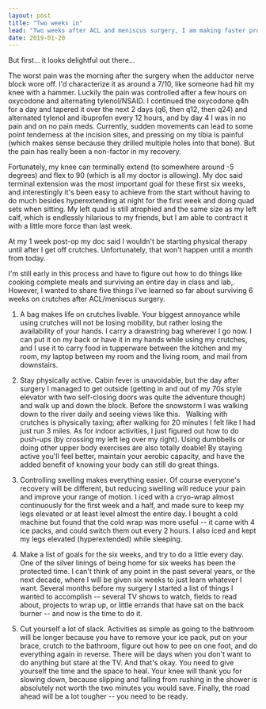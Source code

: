 ```yaml
---
layout: post
title: "Two weeks in"
lead: "Two weeks after ACL and meniscus surgery, I am making faster progress than I thought."
date: 2019-01-20
---
```


But first... it looks delightful out there...



The worst pain was the morning after the surgery when the adductor nerve block wore off. I'd characterize it as around a 7/10, like someone had hit my knee with a hammer. Luckily the pain was controlled after a few hours on oxycodone and alternating tylenol/NSAID. I continued the oxycodone q4h for a day and tapered it over the next 2 days (q6, then q12, then q24) and alternated tylenol and ibuprofen every 12 hours, and by day 4 I was in no pain and on no pain meds. Currently, sudden movements can lead to some point tenderness at the incision sites, and pressing on my tibia is painful (which makes sense because they drilled multiple holes into that bone). But the pain has really been a non-factor in my recovery.

Fortunately, my knee can terminally extend (to somewhere around -5 degrees) and flex to 90 (which is all my doctor is allowing). My doc said terminal extension was the most important goal for these first six weeks, and interestingly it's been easy to achieve from the start without having to do much besides hyperextending at night for the first week and doing quad sets when sitting. My left quad is still atrophied and the same size as my left calf, which is endlessly hilarious to my friends, but I am able to contract it with a little more force than last week. 

At my 1 week post-op my doc said I wouldn't be starting physical therapy until after I get off crutches. Unfortunately, that won't happen until a month from today. 

I'm still early in this process and have to figure out how to do things like cooking complete meals and surviving an entire day in class and lab,. However, I wanted to share five things I've learned so far about surviving 6 weeks on crutches after ACL/meniscus surgery. 

1. A bag makes life on crutches livable. Your biggest annoyance while using crutches will not be losing mobility, but rather losing the availability of your hands. I carry a drawstring bag wherever I go now. I can put it on my back or have it in my hands while using my crutches, and I use it to carry food in tupperware between the kitchen and my room, my laptop between my room and the living room, and mail from downstairs. 

2. Stay physically active. Cabin fever is unavoidable, but the day after surgery I managed to get outside (getting in and out of my 70s style elevator with two self-closing doors was quite the adventure though) and walk up and down the block. Before the snowstorm I was walking down to the river daily and seeing views like this.   Walking with crutches is physically taxing; after walking for 20 minutes I felt like I had just run 3 miles. As for indoor activities, I just figured out how to do push-ups (by crossing my left leg over my right). Using dumbbells or doing other upper body exercises are also totally doable! By staying active you'll feel better, maintain your aerobic capacity, and have the added benefit of knowing your body can still do great things. 

3. Controlling swelling makes everything easier. Of course everyone's recovery will be different, but reducing swelling will reduce your pain and improve your range of motion. I iced with a cryo-wrap almost continuously for the first week and a half, and made sure to keep my legs elevated or at least level almost the entire day. I bought a cold machine but found that the cold wrap was more useful -- it came with 4 ice packs, and could switch them out every 2 hours. I also iced and kept my legs elevated (hyperextended) while sleeping.

4. Make a list of goals for the six weeks, and try to do a little every day. One of the silver linings of being home for six weeks has been the protected time. I can't think of any point in the past several years, or the next decade, where I will be given six weeks to just learn whatever I want. Several months before my surgery I started a list of things I wanted to accomplish -- several TV shows to watch, fields to read about, projects to wrap up, or little errands that have sat on the back burner -- and now is the time to do it.

5. Cut yourself a lot of slack. Activities as simple as going to the bathroom will be longer because you have to remove your ice pack, put on your brace, crutch to the bathroom, figure out how to pee on one foot, and do everything again in reverse. There will be days when you don't want to do anything but stare at the TV. And that's okay. You need to give yourself the time and the space to heal. Your knee will thank you for slowing down, because slipping and falling from rushing in the shower is absolutely not worth the two minutes you would save. Finally, the road ahead will be a lot tougher -- you need to be ready.
